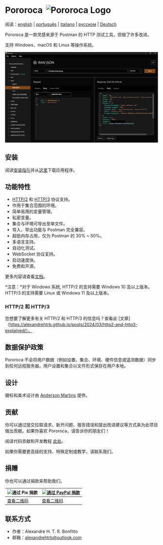 <h1>Pororoca <img style="margin: 4px 0 0 4px" height="32" src="pororoca.png" alt="Pororoca Logo"/></h1>

阅读：[english](README.md) | [português](README_pt.md) | [italiano](README_it.md) | [русском](README_ru.md) | [Deutsch](README_de.md)

Pororoca 是一款灵感来源于 Postman 的 HTTP 测试工具，但做了许多改进。

支持 Windows、macOS 和 Linux 等操作系统。

![ExampleScreen](./misc/example_screen_en.png)

## 安装

阅读[安装指引](https://pororoca.io/docs/installation)并从[这里](https://github.com/alexandrehtrb/Pororoca/releases)下载应用程序。

## 功能特性

* [HTTP/2](https://http2.github.io/) 和 [HTTP/3](https://developers.cloudflare.com/http3/) 协议支持。
* 作用于集合范围的环境。
* 简单易用的变量管理。
* 私密变量。
* 集合与环境可导出至单文件。
* 导入、导出功能与 Postman 完全兼容。
* 超低内存占用，仅为 Postman 的 30% ~ 50%。
* 多语言支持。
* 自动化测试。
* WebSocket 协议支持。
* 启动速度快。
* 免费和开源。

更多内容请查看[文档](https://pororoca.io/docs/)。

*注意：*对于 Windows 系统, HTTP/2 的支持需要 Windows 10 及以上版本。HTTP/3 的支持需要 Linux 或 Windows 11 及以上版本。

### HTTP/2 和 HTTP/3

您想要了解更多有关 HTTP/2 和 HTTP/3 的信息吗？查看此 [文章]（https://alexandrehtrb.github.io/posts/2024/03/http2-and-http3-explained/）。

## 数据保护政策

Pororoca 不会将用户数据（例如设置、集合、环境、硬件信息或遥测数据）同步到任何远程服务器。用户设置和集合以文件形式保存在用户本地。

## 设计

徽标和美术设计由 [Anderson Martins](https://www.behance.net/am-dsgn) 提供。

## 贡献

你可以通过提交拉取请求、新开问题、报告错误和提出改进建议等方式来为此项目做出贡献。如果你喜欢 Pororoca，请告诉你的朋友们！

阅读代码贡献和开发教程 [此处](CONTRIBUTING.md)。

如果你需要更高级的支持、特殊定制或教学，请联系我们。

## 捐赠

你也可以通过捐款来帮助我们。

| ![通过 Pix 捐款](./misc/pix_botao_doacao.png) | [![通过 PayPal 捐款](./misc/paypal_donation_button.png)](https://www.paypal.com/donate/?hosted_button_id=NUADRWF3WNYQ2) |
|--|--|
| [查看二维码](./misc/pix_doacao_qr_code.png) | [查看二维码](./misc/paypal_donation_qr_code.png) |

## 联系方式

* 作者：Alexandre H. T. R. Bonfitto
* 邮箱：alexandrehtrb@outlook.com
